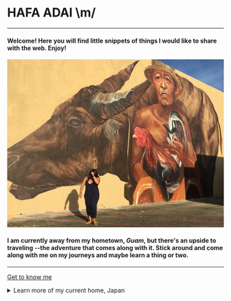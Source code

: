 # HAFA ADAI  \m/
--- 
#### Welcome!  Here you will find little snippets of things I would like to share with the web.  Enjoy!

![GUAM](GU.jpg)

#### I am currently away from my hometown, *Guam*, but there's an upside to traveling --the adventure that comes along with it.  Stick around and come along with me on my journeys and maybe learn a thing or two.

---

[Get to know me](bio)

<details>
<summary>Learn more of my current home, Japan</summary>
<br>
[Yamaguchi Prefecture](topic)
<details>
